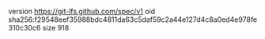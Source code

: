 version https://git-lfs.github.com/spec/v1
oid sha256:f29548eef35988bdc4811da63c5daf59c2a44e127d4c8a0ed4e978fe310c30c6
size 918
